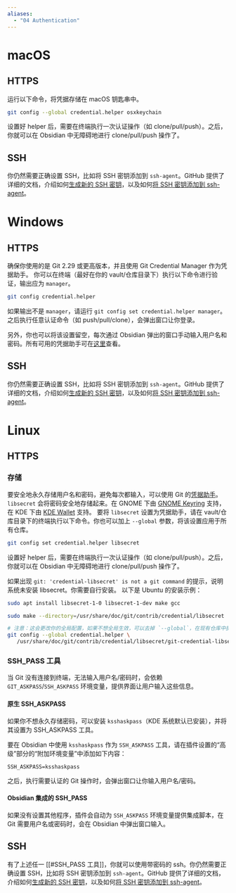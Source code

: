 ```yaml
---
aliases:
  - "04 Authentication"
---
```

# macOS

## HTTPS

运行以下命令，将凭据存储在 macOS 钥匙串中。

```bash
git config --global credential.helper osxkeychain
```

设置好 helper 后，需要在终端执行一次认证操作（如 clone/pull/push）。之后，你就可以在 Obsidian 中无障碍地进行 clone/pull/push 操作了。

## SSH

你仍然需要正确设置 SSH，比如将 SSH 密钥添加到 `ssh-agent`。GitHub 提供了详细的文档，介绍如何[生成新的 SSH 密钥](https://docs.github.com/en/authentication/connecting-to-github-with-ssh/generating-a-new-ssh-key-and-adding-it-to-the-ssh-agent?platform=mac#generating-a-new-ssh-key)，以及如何[将 SSH 密钥添加到 ssh-agent](https://docs.github.com/en/authentication/connecting-to-github-with-ssh/generating-a-new-ssh-key-and-adding-it-to-the-ssh-agent?platform=mac#adding-your-ssh-key-to-the-ssh-agent)。

# Windows

## HTTPS

确保你使用的是 Git 2.29 或更高版本，并且使用 Git Credential Manager 作为凭据助手。
你可以在终端（最好在你的 vault/仓库目录下）执行以下命令进行验证，输出应为 `manager`。

```bash
git config credential.helper
```

如果输出不是 `manager`，请运行 `git config set credential.helper manager`。
之后执行任意认证命令（如 push/pull/clone），会弹出窗口让你登录。

另外，你也可以将该设置留空，每次通过 Obsidian 弹出的窗口手动输入用户名和密码。所有可用的凭据助手可在[这里](https://git-scm.com/doc/credential-helpers)查看。

## SSH

你仍然需要正确设置 SSH，比如将 SSH 密钥添加到 `ssh-agent`。GitHub 提供了详细的文档，介绍如何[生成新的 SSH 密钥](https://docs.github.com/en/authentication/connecting-to-github-with-ssh/generating-a-new-ssh-key-and-adding-it-to-the-ssh-agent?platform=windows#generating-a-new-ssh-key)，以及如何[将 SSH 密钥添加到 ssh-agent](https://docs.github.com/en/authentication/connecting-to-github-with-ssh/generating-a-new-ssh-key-and-adding-it-to-the-ssh-agent?platform=windows#adding-your-ssh-key-to-the-ssh-agent)。

# Linux

## HTTPS

### 存储

要安全地永久存储用户名和密码，避免每次都输入，可以使用 Git 的[凭据助手](https://git-scm.com/book/en/v2/Git-Tools-Credential-Storage)。`libsecret` 会将密码安全地存储起来。在 GNOME 下由 [GNOME Keyring](https://wiki.gnome.org/Projects/GnomeKeyring/) 支持，在 KDE 下由 [KDE Wallet](https://wiki.archlinux.org/title/KDE_Wallet) 支持。
要将 `libsecret` 设置为凭据助手，请在 vault/仓库目录下的终端执行以下命令。你也可以加上 `--global` 参数，将该设置应用于所有仓库。

```bash
git config set credential.helper libsecret
```

设置好 helper 后，需要在终端执行一次认证操作（如 clone/pull/push）。之后，你就可以在 Obsidian 中无障碍地进行 clone/pull/push 操作了。

如果出现 `git: 'credential-libsecret' is not a git command` 的提示，说明系统未安装 libsecret。你需要自行安装。
以下是 Ubuntu 的安装示例：

```bash
sudo apt install libsecret-1-0 libsecret-1-dev make gcc

sudo make --directory=/usr/share/doc/git/contrib/credential/libsecret

# 注意：这会更改你的全局配置，如果不想全局生效，可以去掉 `--global`，在现有仓库中执行。
git config --global credential.helper \
   /usr/share/doc/git/contrib/credential/libsecret/git-credential-libsecret

```

### SSH_PASS 工具

当 Git 没有连接到终端，无法输入用户名/密码时，会依赖 `GIT_ASKPASS`/`SSH_ASKPASS` 环境变量，提供界面让用户输入这些信息。

#### 原生 SSH_ASKPASS

如果你不想永久存储密码，可以安装 `ksshaskpass`（KDE 系统默认已安装），并将其设置为 SSH_ASKPASS 工具。

要在 Obsidian 中使用 `ksshaskpass` 作为 `SSH_ASKPASS` 工具，请在插件设置的“高级”部分的“附加环境变量”中添加如下内容：

```
SSH_ASKPASS=ksshaskpass
```

之后，执行需要认证的 Git 操作时，会弹出窗口让你输入用户名/密码。

#### Obsidian 集成的 SSH_PASS

如果没有设置其他程序，插件会自动为 `SSH_ASKPASS` 环境变量提供集成脚本，在 Git 需要用户名或密码时，会在 Obsidian 中弹出窗口输入。

## SSH

有了上述任一 [[#SSH_PASS 工具]]，你就可以使用带密码的 ssh。你仍然需要正确设置 SSH，比如将 SSH 密钥添加到 `ssh-agent`。GitHub 提供了详细的文档，介绍如何[生成新的 SSH 密钥](https://docs.github.com/en/authentication/connecting-to-github-with-ssh/generating-a-new-ssh-key-and-adding-it-to-the-ssh-agent?platform=linux#generating-a-new-ssh-key)，以及如何[将 SSH 密钥添加到 ssh-agent](https://docs.github.com/en/authentication/connecting-to-github-with-ssh/generating-a-new-ssh-key-and-adding-it-to-the-ssh-agent?platform=linuxu#adding-your-ssh-key-to-the-ssh-agent)。
